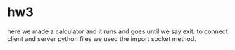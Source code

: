 # hw3
here we made a calculator and it runs and goes until we say exit. 
to connect client and server python files we used the import socket method.
